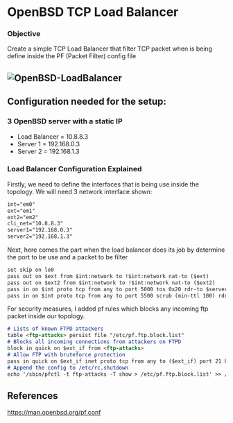 # OpenBSD TCP Load Balancer

### Objective
Create a simple TCP Load Balancer that filter TCP packet when is being define inside the PF (Packet Filter) config file

## ![OpenBSD-LoadBalancer](https://user-images.githubusercontent.com/60979170/102245072-17814b80-3f38-11eb-8c6f-1bc902d74ad1.jpg)

## Configuration needed for the setup:
### 3 OpenBSD server with a static IP 
+ Load Balancer = 10.8.8.3
+ Server 1 = 192.168.0.3
+ Server 2 = 192.168.1.3

### Load Balancer Configuration Explained

Firstly, we need to define the interfaces that is being use inside the topology. We will need 3 network interface shown:
```markdown
int="em0"
ext="em1"
ext2="em2"
cli_net="10.8.8.3"
server1="192.168.0.3"
server2="192.168.1.3"
```
Next, here comes the part when the load balancer does its job by determine the port to be use and a packet to be filter
```markdown
set skip on lo0
pass out on $ext from $int:network to !$int:network nat-to ($ext)
pass out on $ext2 from $int:network to !$int:network nat-to ($ext2)
pass in on $int proto tcp from any to port 5000 tos 0x20 rdr-to $server1 port 5000
pass in on $int proto tcp from any to port 5500 scrub (min-ttl 100) rdr-t0 $server1 port 5500
```
For security measures, I added pf rules which blocks any incoming ftp packet inside our topology.
```markdown
# Lists of known FTPD attackers
table <ftp-attacks> persist file "/etc/pf.ftp.block.list"
# Blocks all incoming connections from attackers on FTPD
block in quick on $ext_if from <ftp-attacks>
# Allow FTP with bruteforce protection
pass in quick on $ext_if inet proto tcp from any to ($ext_if) port 21 keep state (max-src-conn-rate 5/40, overload <ftp-attacks> flush global) #Block ftp connection more tha 5 times in 40 sec
# Append the config to /etc/rc.shutdown
echo '/sbin/pfctl -t ftp-attacks -T show > /etc/pf.ftp.block.list' >> /etc/rc.shutdown
```
## References
https://man.openbsd.org/pf.conf

